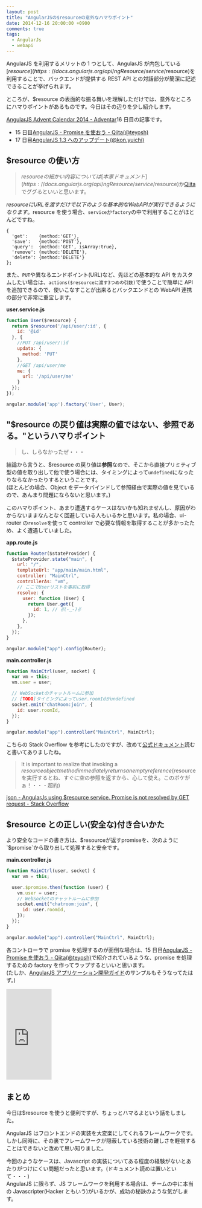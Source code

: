 ```yaml
---
layout: post
title: "AngularJSの$resourceの意外なハマりポイント"
date: 2014-12-16 20:00:00 +0900
comments: true
tags:
  - AngularJs
  - webapi
---
```


AngularJS を利用するメリットの 1 つとして、AngularJS が内包している[$resource](https://docs.angularjs.org/api/ngResource/service/$resource)を利用することで、バックエンドが提供する REST API との対話部分が簡潔に記述できることが挙げられます。

ところが、$resource の表面的な振る舞いを理解しただけでは、意外なところにハマりポイントがあるものです。今日はその辺りを少し紹介します。

<!-- more -->

[AngularJS Advent Calendar 2014 \- Adventar](https://adventar.org/calendars/350)16 日目の記事です。

- 15 日目[AngularJS - Promise を使おう - Qiita(@teyosh)](http://qiita.com/teyosh/items/d7d3c17f954318c88882)
- 17 日目[AngularJS 1.3 へのアップデート(@kon.yuichi)](https://note.mu/konpyu/n/n1eb6c13c69d6)

## $resource の使い方

> $resourceの細かい内容については[本家ドキュメント](https://docs.angularjs.org/api/ngResource/service/$resource)か[Qiita](http://qiita.com/search?utf8=%E2%9C%93&sort=rel&q=angular+%24resource)でググるといいと思います。

$resourceにURLを渡すだけで以下のような基本的なWebAPIが実行できるようになります。$resource を使う場合、`service`か`factory`の中で利用することがほとんどですね。

```
{
  'get':    {method:'GET'},
  'save':   {method:'POST'},
  'query':  {method:'GET', isArray:true},
  'remove': {method:'DELETE'},
  'delete': {method:'DELETE'}
};
```

また、`PUT`や異なるエンドポイント(URL)など、先ほどの基本的な API をカスタムしたい場合は、`actions($resourceに渡す3つめの引数)`で使うことで簡単に API を追加できるので、使いこなすことが出来るとバックエンドとの WebAPI 連携の部分で非常に重宝します。

**user.service.js**

```js
function User($resource) {
  return $resource('/api/user/:id', {
    id: '@id'
  }, {
    //PUT /api/user/:id
    updata: {
      method: 'PUT'
    },
    //GET /api/user/me
    me: {
      url: '/api/user/me'
    }
  });
});

angular.module('app').factory('User', User);
```

## "$resource の戻り値は実際の値ではない、参照である。"というハマりポイント

> し、しらなかったぜ・・・

結論から言うと、$resource の戻り値は**参照**なので、そこから直接プリミティブ型の値を取り出して他で使う場合には、タイミングによって`undefined`になったりならなかったりするということです。  
(ほとんどの場合、Object をデータバインドして参照経由で実際の値を見ているので、あんまり問題にならないと思います。)

このハマりポイント、あまり遭遇するケースはないかも知れませんし、原因がわからないままなんとなく回避している人もいるかと思います。私の場合、ui-router の`resolve`を使って controller で必要な情報を取得することが多かったため、よく遭遇していました。

**app.route.js**

```js
function Router($stateProvider) {
  $stateProvider.state("main", {
    url: "/",
    templateUrl: "app/main/main.html",
    controller: "MainCtrl",
    controllerAs: "vm",
    // ここでUserリストを事前に取得
    resolve: {
      user: function (User) {
        return User.get({
          id: 1, // ✌(-‿-)✌
        });
      },
    },
  });
}

angular.module("app").config(Router);
```

**main.controller.js**

```js
function MainCtrl(user, socket) {
  var vm = this;
  vm.user = user;

  // WebSocketのチャットルームに参加
  // [TODO]タイミングによってuser.roomIdがundefined
  socket.emit("chatRoom:join", {
    id: user.roomId,
  });
}

angular.module("app").controller("MainCtrl", MainCtrl);
```

こちらの Stack Overflow を参考にしたのですが、改めて[公式ドキュメント](https://docs.angularjs.org/api/ngResource/service/$resource#usage_returns)読むと書いてありましたね。

> It is important to realize that invoking a $resource object method immediately returns an empty reference  
> ($resource を実行するとね、すぐに空の参照を返すから、心して使え。このボケがぁ！・・・超約)

[json - AngularJs using $resource service. Promise is not resolved by GET request - Stack Overflow](http://stackoverflow.com/questions/20008244/angularjs-using-resource-service-promise-is-not-resolved-by-get-request/20008380?stw=2#20008380)

## $resource との正しい(安全な)付き合いかた

より安全なコードの書き方は、$resourceが返すpromiseを、次のように`$promise`から取り出して処理すると安全です。

**main.controller.js**

```js
function MainCtrl(user, socket) {
  var vm = this;

  user.$promise.then(function (user) {
    vm.user = user;
    // WebSocketのチャットルームに参加
    socket.emit("chatroom:join", {
      id: user.roomId,
    });
  });
}

angular.module("app").controller("MainCtrl", MainCtrl);
```

各コントローラで promise を処理するのが面倒な場合は、15 日目[AngularJS - Promise を使おう - Qiita(@teyosh)](http://qiita.com/teyosh/items/d7d3c17f954318c88882)で紹介されているような、promise を処理するための factory を作ってラップするといいと思います。  
(たしか、<a target="_blank" href="https://www.amazon.co.jp/gp/product/4873116678/ref=as_li_tl?ie=UTF8&camp=247&creative=1211&creativeASIN=4873116678&linkCode=as2&tag=mitsuruog-22&linkId=bdd0c9b0152b6260907ab4e64036c67a">AngularJS アプリケーション開発ガイド</a><img src="//ir-jp.amazon-adsystem.com/e/ir?t=mitsuruog-22&l=am2&o=9&a=4873116678" width="1" height="1" border="0" alt="" style="border:none !important; margin:0px !important;" />のサンプルもそうなってたはず。)

<iframe style="width:120px;height:240px;" marginwidth="0" marginheight="0" scrolling="no" frameborder="0" src="https://rcm-fe.amazon-adsystem.com/e/cm?ref=tf_til&t=mitsuruog-22&m=amazon&o=9&p=8&l=as1&IS1=1&detail=1&asins=4873116678&linkId=d152ad4c622d40713fb4691ba63bcb90&bc1=000000&lt1=_blank&fc1=333333&lc1=0066c0&bg1=ffffff&f=ifr">
    </iframe>
    
## まとめ

今日は$resource を使うと便利ですが、ちょっとハマるよという話をしました。

AngularJS はフロントエンドの実装を大変楽にしてくれるフレームワークです。しかし同時に、その裏でフレームワークが隠蔽している技術の難しさを軽視することはできないと改めて思い知りました。

今回のようなケースは、Javascript の実装についてある程度の経験がないとあたりがつけにくい問題だったと思います。(ドキュメント読めは置いといて・・・)  
AngularJS に限らず、JS フレームワークを利用する場合は、チームの中に本当の Javascripter(Hacker ともいう)がいるかが、成功の秘訣のような気がします。
